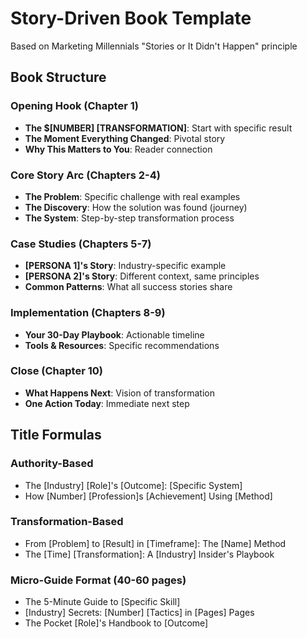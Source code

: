 # Story-Driven Book Template
Based on Marketing Millennials "Stories or It Didn't Happen" principle

## Book Structure

### Opening Hook (Chapter 1)
- **The $[NUMBER] [TRANSFORMATION]**: Start with specific result
- **The Moment Everything Changed**: Pivotal story
- **Why This Matters to You**: Reader connection

### Core Story Arc (Chapters 2-4)
- **The Problem**: Specific challenge with real examples
- **The Discovery**: How the solution was found (journey)
- **The System**: Step-by-step transformation process

### Case Studies (Chapters 5-7)
- **[PERSONA 1]'s Story**: Industry-specific example
- **[PERSONA 2]'s Story**: Different context, same principles
- **Common Patterns**: What all success stories share

### Implementation (Chapters 8-9)
- **Your 30-Day Playbook**: Actionable timeline
- **Tools & Resources**: Specific recommendations

### Close (Chapter 10)
- **What Happens Next**: Vision of transformation
- **One Action Today**: Immediate next step

## Title Formulas

### Authority-Based
- The [Industry] [Role]'s [Outcome]: [Specific System]
- How [Number] [Profession]s [Achievement] Using [Method]

### Transformation-Based
- From [Problem] to [Result] in [Timeframe]: The [Name] Method
- The [Time] [Transformation]: A [Industry] Insider's Playbook

### Micro-Guide Format (40-60 pages)
- The 5-Minute Guide to [Specific Skill]
- [Industry] Secrets: [Number] [Tactics] in [Pages] Pages
- The Pocket [Role]'s Handbook to [Outcome]